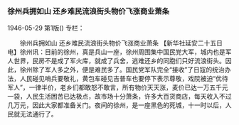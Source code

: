 ### 徐州兵拥如山  还乡难民流浪街头物价飞涨商业萧条

1946-05-29
第1版()
专栏：

　　徐州兵拥如山
    还乡难民流浪街头物价飞涨商业萧条
    【新华社延安二十五日电】徐州讯：目前的徐州，真是兵山一座，徐州周围集中国民党大军，城内也是军人世界，民房不是成了军火库，就成了兵舍，逃难还乡的同胞们只好流浪街头。因此，徐州除了军人多之外，便是难民多了。国民党军队完全“接收”了日寇的统治办法，人民碰见哨兵要敬礼，黄包车碰见吉普车也要停下表示尊敬，戏院被迫“优待军人”，一律半价，老乡们都敢怒不敢言，所有物价天天涨，麦价已达一万五千元一袋，人民生活困苦已达极点，故市场十分萧条，许多大百货商店，每天收入不过几万元，因此大家都准备关门。夜间的徐州，是一座黑色的死城，十一时以后，人民就无法通行了。
